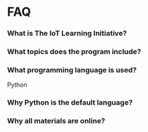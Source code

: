 FAQ
==


### What is The IoT Learning Initiative?

### What topics does the program include?

### What programming language is used?

Python

### Why Python is the default language?

### Why all materials are online?

### 




